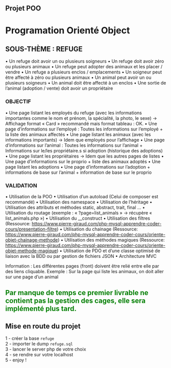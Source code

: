 ## Projet POO
# Programation Orienté Object 


## SOUS-THÈME : REFUGE

• Un refuge doit avoir un ou plusieurs soigneurs
• Un refuge doit avoir zéro ou plusieurs animaux
• Un refuge peut adopter des animaux et les placer / vendre
• Un refuge a plusieurs enclos / emplacements
• Un soigneur peut être affecté à zéro ou plusieurs animaux
• Un animal peut avoir un ou plusieurs soigneurs
• Un animal doit être affecté à un enclos
• Une sortie de l’animal (adoption / vente) doit avoir un propriétaire

### OBJECTIF

• Une page listant les employés du refuge (avec les informations importantes comme le nom et prénom, la spécialité, la photo,
le sexe) → Affichage format « Card » recommandé mais format tableau : OK.
• Une page d’informations sur l’employé : Toutes les informations sur l’employé + la liste des animaux affectés
• Une page listant les animaux (avec les informations importants) → Idem que employés pour l’affichage
• Une page d’informations sur l’animal : Toutes les informations sur l’animal + Informations sur le/les propriétaire.s si adoption
(historique des adoptions)
• Une page listant les propriétaires → Idem que les autres pages de listes
• Une page d’informations sur le proprio + liste des animaux adoptés
• Une page listant les adoptions
• Une page d’informations sur l’adoption + informations de base sur l’animal + information de base sur le proprio

### VALIDATION
• Utilisation de la POO
• Utilisation d’un autoload (Celui de composer est recommandé)
• Utilisation des namespace
• Utilisation de l’héritage
• Utilisation des attributs et méthodes static, abstract, trait, final ...
• Utilisation du routage (exemple : « ?page=list_animals » → récupère « list_animals.php »)
• Utilisation du __construct
• Utilisation des filtres (Ressource: https://www.pierre-giraud.com/php-mysql-apprendre-coder-cours/presentation-filtre)
• Utilisation du chainage (Ressource: https://www.pierre-giraud.com/php-mysql-apprendre-coder-cours/oriente-objet-chainage-methode)
• Utilisation des méthodes magiques (Ressource: https://www.pierre-giraud.com/php-mysql-apprendre-coder-cours/oriente-objet-methode-magique)
• Utilisation de PDO et d’une classe optimisé de liaison avec la BDD ou par gestion de fichiers JSON
• Architecture MVC

Information : Les différentes pages (front) doivent être relié entre elle par des liens cliquable.
Exemple : Sur la page qui liste les animaux, on doit aller sur une page d’un animal

## <span style="color:green"> Par manque de temps ce premier livrable ne contient pas la gestion des cages, elle sera implémenté plus tard.</span>


## Mise en route du projet 

1 - créer la base ```refuge```  
2 - importer le dump ```refuge.sql```  
3 - lancer le server php de votre choix  
4 - se rendre sur votre localhost   
5 - enjoy !

